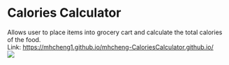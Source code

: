 # Calories Calculator

Allows user to place items into grocery cart and calculate the total calories of the food.
<br>
Link: https://mhcheng1.github.io/mhcheng-CaloriesCalculator.github.io/
<br>
<img src="https://media.giphy.com/media/tiICfLyqmG6SpYDx7J/giphy.gif">
